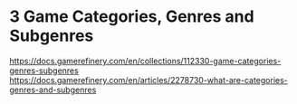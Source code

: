 # 3 Game Categories, Genres and Subgenres

https://docs.gamerefinery.com/en/collections/112330-game-categories-genres-subgenres<br>
https://docs.gamerefinery.com/en/articles/2278730-what-are-categories-genres-and-subgenres<br>